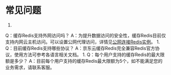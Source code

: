 # **常见问题**

1. 
Q：缓存Redis支持外网访问吗？
A：为提升数据访问的安全性，缓存Redis目前仅支持内网云主机访问。可以设置公网代理访问，详情见[公网连接Redis实例](https://www.jdcloud.com/help/detail/2932/isCatalog/1 "Redis 帮助中心")。
1. 
Q：目前缓存Redis支持哪些协议？
A：京东云缓存Redis完全兼容Redis官方协议，使用方法可参考各语言相关文档。
1. 
Q：每个用户支持的缓存Redis的最大限额是多少？
A：目前每个用户支持的缓存Redis最大限额为5个，如不能满足您的业务需求，请联系客服。
